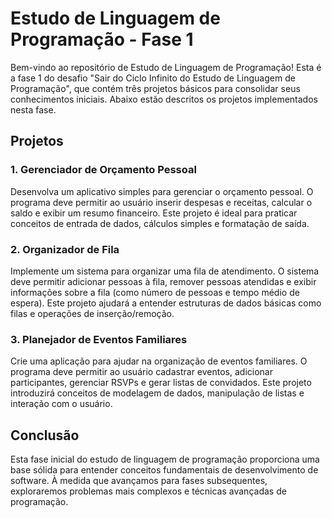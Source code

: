 # Estudo de Linguagem de Programação - Fase 1

Bem-vindo ao repositório de Estudo de Linguagem de Programação! Esta é a fase 1 do desafio "Sair do Ciclo Infinito do Estudo de Linguagem de Programação", que contém três projetos básicos para consolidar seus conhecimentos iniciais. Abaixo estão descritos os projetos implementados nesta fase.

## Projetos

### 1. Gerenciador de Orçamento Pessoal
Desenvolva um aplicativo simples para gerenciar o orçamento pessoal. O programa deve permitir ao usuário inserir despesas e receitas, calcular o saldo e exibir um resumo financeiro. Este projeto é ideal para praticar conceitos de entrada de dados, cálculos simples e formatação de saída.

### 2. Organizador de Fila
Implemente um sistema para organizar uma fila de atendimento. O sistema deve permitir adicionar pessoas à fila, remover pessoas atendidas e exibir informações sobre a fila (como número de pessoas e tempo médio de espera). Este projeto ajudará a entender estruturas de dados básicas como filas e operações de inserção/remoção.

### 3. Planejador de Eventos Familiares
Crie uma aplicação para ajudar na organização de eventos familiares. O programa deve permitir ao usuário cadastrar eventos, adicionar participantes, gerenciar RSVPs e gerar listas de convidados. Este projeto introduzirá conceitos de modelagem de dados, manipulação de listas e interação com o usuário.

## Conclusão
Esta fase inicial do estudo de linguagem de programação proporciona uma base sólida para entender conceitos fundamentais de desenvolvimento de software. À medida que avançamos para fases subsequentes, exploraremos problemas mais complexos e técnicas avançadas de programação.
